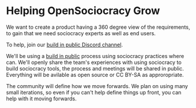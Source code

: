 # Helping OpenSociocracy Grow

We want to create a product having a 360 degree view of the requirements, to gain that we need sociocracy experts as well as end users. 

To help, join our [build in public Discord channel](https://discord.gg/GE8NqcJx). 

We'll be using a [build in public](/about-us/why-build-in-public/) process using sociocracy practices where can. We'll openly share the team's experiences with using sociocracy to build sociocracy tools, the process and meetings will be shared in public. Everything will be avilable as open source or CC BY-SA as approropriate.

The community will define how we move forwards. We plan on using many small iterations, so even if you can't help define things up front, you can help with it moving forwards.